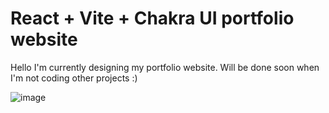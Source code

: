 # React + Vite + Chakra UI portfolio website

Hello I'm currently designing my portfolio website. Will be done soon when I'm not coding other projects :)


![image](https://github.com/GabrielRJn/portfolio-website/assets/88378835/9f7b55b7-6153-4300-9659-57e44a8a1ff2)
